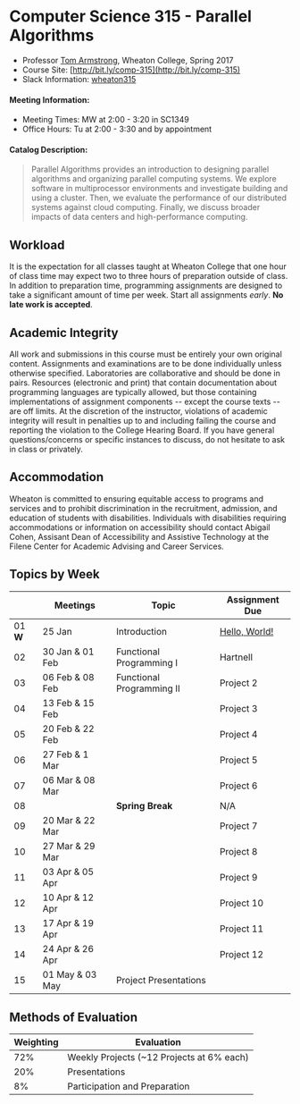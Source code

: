 # Computer Science 315 - Parallel Algorithms

* Professor [Tom Armstrong](http://www.tarmstro.com/), Wheaton College, Spring 2017
* Course Site: [http://bit.ly/comp-315](http://bit.ly/comp-315)
* Slack Information: [wheaton315](https://wheaton315.slack.com/signup)

#### Meeting Information:

* Meeting Times: MW at 2:00 - 3:20 in SC1349
* Office Hours: Tu at 2:00 - 3:30 and by appointment

#### Catalog Description:

> Parallel Algorithms provides an introduction to designing parallel algorithms and organizing parallel computing systems. We explore software in multiprocessor environments and investigate building and using a cluster. Then, we evaluate the performance of our distributed systems against cloud computing. Finally, we discuss broader impacts of data centers and high-performance computing.

## Workload

It is the expectation for all classes taught at Wheaton College that one hour of class time may expect two to three hours of preparation outside of class.  In addition to preparation time, programming assignments are designed to take a significant amount of time per week.  Start all assignments _early_. **No late work is accepted**.

## Academic Integrity

All work and submissions in this course must be entirely your own original content.  Assignments and examinations are to be done individually unless otherwise specified.  Laboratories are collaborative and should be done in pairs.  Resources (electronic and print) that contain documentation about programming languages are typically allowed, but those containing implementations of assignment components -- except the course texts -- are off limits.  At the discretion of the instructor, violations of academic integrity will result in penalties up to and including failing the course and reporting the violation to the College Hearing Board. If you have general questions/concerns or specific instances to discuss, do not hesitate to ask in class or privately.

## Accommodation

Wheaton is committed to ensuring equitable access to programs and services and to prohibit discrimination in the recruitment, admission, and education of students with disabilities. Individuals with disabilities requiring accommodations or information on accessibility should contact Abigail Cohen, Assisant Dean of Accessibility and Assistive Technology at the Filene Center for Academic Advising and Career Services.

## Topics by Week

 &nbsp; | Meetings | Topic | Assignment Due
------------- | ------------- | ------------- | -------------
01 **W** | 25 Jan | Introduction | [Hello, World!](https://classroom.github.com/assignment-invitations/ac0f470eff1bd8fe2410430706b58301)
02 | 30 Jan & 01 Feb | Functional Programming I | Hartnell
03 | 06 Feb & 08 Feb | Functional Programming II | Project 2
04 | 13 Feb & 15 Feb | | Project 3
05 | 20 Feb & 22 Feb | | Project 4
06 | 27 Feb & 1 Mar | | Project 5
07 | 06 Mar & 08 Mar | | Project 6
08 | | **Spring Break** | N/A
09 | 20 Mar & 22 Mar | | Project 7
10 | 27 Mar & 29 Mar | | Project 8
11 | 03 Apr & 05 Apr | | Project 9
12 | 10 Apr & 12 Apr | | Project 10
13 | 17 Apr & 19 Apr | | Project 11
14 | 24 Apr & 26 Apr | | Project 12
15 | 01 May & 03 May | Project Presentations

## Methods of Evaluation

Weighting  | Evaluation
------------- | ------------- 
72% | Weekly Projects (~12 Projects at 6% each)
20% | Presentations
8% | Participation and Preparation
